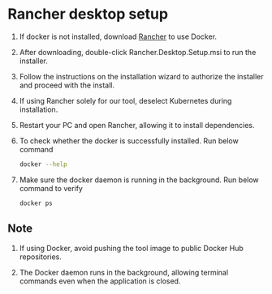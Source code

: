 # Rancher desktop setup

1. If docker is not installed, download [Rancher](https://rancherdesktop.io/) to
   use Docker.

2. After downloading, double-click Rancher.Desktop.Setup.msi to run the installer.

3. Follow the instructions on the installation wizard to authorize the installer
   and proceed with the install.

4. If using Rancher solely for our tool, deselect Kubernetes during installation.

5. Restart your PC and open Rancher, allowing it to install dependencies.

6. To check whether the docker is successfully installed. Run below command

   ```bash
   docker --help
   ```

7. Make sure the docker daemon is running in the background. Run below command
   to verify

   ```bash
   docker ps
   ```

## Note

1. If using Docker, avoid pushing the tool image to public Docker Hub repositories.

2. The Docker daemon runs in the background, allowing terminal commands even when
   the application is closed.
